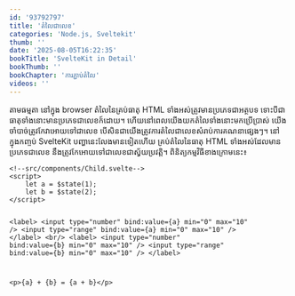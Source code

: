 ```yaml
---
id: '93792797'
title: 'តំលៃ​​ជា​លេខ'
categories: 'Node.js, Sveltekit'
thumb: ''
date: '2025-08-05T16:22:35'
bookTitle: 'SvelteKit in Detail'
bookThumb: ''
bookChapter: 'ការភ្ជាប់​តំលៃ'
videos: ''
---
```

<p>តាមធម្មតា នៅ​ក្នុង browser តំលៃ​នៃ​គ្រប់​ធាតុ HTML ទាំងអស់ត្រូវ​​មាន​ប្រភេទ​ជា​អត្ថបទ ទោះបី​ជា​ធាតុ​ទាំងនោះ​មាន​ប្រភេទ​ជា​លេខ​ក៍​ដោយ។ ហើយ​នៅ​ពេល​​យើង​យក​តំលៃ​ទាំងនោះ​មក​ប្រើប្រាស់ យើង​ចាំបាច់​ត្រូវ​កែ​វា​អោយ​ទៅ​ជា​លេខ បើ​សិន​ជា​យើង​ត្រូវ​ការ​តំលៃ​ជាលេខ​សំរាប់​ការគណនា​ផ្សេង​ៗ​​។ នៅ​ក្នុង​កញ្ចប់ SvelteKit បញ្ហា​នេះ​​លែង​មាន​ទៀត​ហើយ គ្រប់តំលៃ​នៃ​​ធាតុ HTML ទាំងអស់​ដែល​មាន​​ប្រភេទ​ជា​លេខ នឹង​ត្រូវ​កែ​អោយ​ទៅ​ជា​លេខ​ជា​ស្វ័យប្រវត្តិ​។ ពិនិត្យ​កម្មវិធី​ខាង​ក្រោមនេះ​៖</p><pre><code class="language-html">&lt;!--src/components/Child.svelte--&gt;
&lt;script&gt;
    let a = $state(1);
    let b = $state(2);
&lt;/script&gt;

&lt;label&gt;
    &lt;input type="number" bind:value={a} min="0" max="10" /&gt;
    &lt;input type="range" bind:value={a} min="0" max="10" /&gt;
&lt;/label&gt;
&lt;br/&gt;
&lt;label&gt;
    &lt;input type="number" bind:value={b} min="0" max="10" /&gt;
    &lt;input type="range" bind:value={b} min="0" max="10" /&gt;
&lt;/label&gt;

&lt;p&gt;{a} + {b} = {a + b}&lt;/p&gt;
</code></pre>